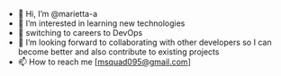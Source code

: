 - 👋 Hi, I’m @marietta-a
- 👀 I’m interested in learning new technologies
- 🌱 switching to careers to DevOps 
- 💞️ I’m looking forward to collaborating with other developers so I can become better and also contribute to existing projects
- 📫 How to reach me [msquad095@gmail.com]

<!---
marietta-a/marietta-a is a ✨ special ✨ repository because its `README.md` (this file) appears on your GitHub profile.
You can click the Preview link to take a look at your changes.
--->
